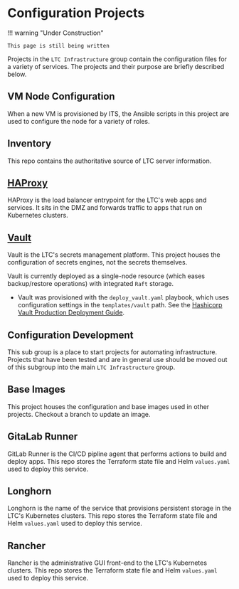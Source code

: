 # Configuration Projects

!!! warning "Under Construction"

    This page is still being written

Projects in the `LTC Infrastructure` group contain the configuration files for a variety of services. The projects and their purpose are briefly described below.


## VM Node Configuration

When a new VM is provisioned by ITS, the Ansible scripts in this project are used to configure the node for a variety of roles.


## Inventory

This repo contains the authoritative source of LTC server information.


## [HAProxy](https://issues.ltc.bcit.ca/ltc-infrastructure/haproxy)

HAProxy is the load balancer entrypoint for the LTC's web apps and services. It sits in the DMZ and forwards traffic to apps that run on Kubernetes clusters.


## [Vault](https://issues.ltc.bcit.ca/ltc-infrastructure/vault-configuration)

Vault is the LTC's secrets management platform. This project houses the configuration of secrets engines, not the secrets themselves.

Vault is currently deployed as a single-node resource (which eases backup/restore operations) with integrated `Raft` storage.

* Vault was provisioned with the `deploy_vault.yaml` playbook, which uses configuration settings in the `templates/vault` path. See the [Hashicorp Vault Production Deployment Guide](https://learn.hashicorp.com/tutorials/vault/raft-deployment-guide?in=vault/day-one-raft).


## Configuration Development

This sub group is a place to start projects for automating infrastructure. Projects that have been tested and are in general use should be moved out of this subgroup into the main `LTC Infrastructure` group.


## Base Images

This project houses the configuration and base images used in other projects. Checkout a branch to update an image.


## GitaLab Runner

GitLab Runner is the CI/CD pipline agent that performs actions to build and deploy apps. This repo stores the Terraform state file and Helm `values.yaml` used to deploy this service.


## Longhorn

Longhorn is the name of the service that provisions persistent storage in the LTC's Kubernetes clusters. This repo stores the Terraform state file and Helm `values.yaml` used to deploy this service.


## Rancher

Rancher is the administrative GUI front-end to the LTC's Kubernetes clusters. This repo stores the Terraform state file and Helm `values.yaml` used to deploy this service.